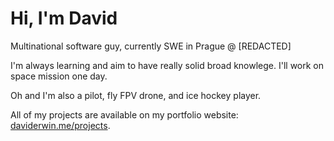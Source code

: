 <!--
## About Me:
Hello there! I'm Davi, an aspiring MLE/Backend SWE with experience in *Deep Learning*, *Big Data*, and *Backend* frameworks. Currently, I'm pursuing my bachelor's degree in Computer Science and Electrical Engineering and completing my thesis on *Vision Transformers*. 
<!-- I'm passionate about building real-world, open-source projects that provide value. I'm currently expanding my skills in native app development using React Native and exploring Generative AI. Additionally, I'm an active participant in hackathons and have won a few of them. I was also a finalist in the Smart India Hackathon 2023. If you're a hackathon organizer looking for a teammate or just want to have a chat with me, feel free to connect with me.

All of my projects are available on my portfolio website: [daviderwin.me/projects](https://daviderwin.me/projects).


## Languages and Tools
![Python](https://img.shields.io/badge/python-3670A0?style=for-the-badge&logo=python&logoColor=ffdd54)
![Rust](https://img.shields.io/badge/rust-%23000000.svg?style=for-the-badge&logo=rust&logoColor=white)
![SQL](https://img.shields.io/badge/SQL-336791?style=for-the-badge&logo=postgresql&logoColor=white)
![C](https://img.shields.io/badge/C-%2300599C.svg?style=for-the-badge&logo=c&logoColor=white)
![Kotlin](https://img.shields.io/badge/kotlin-%230095D5.svg?style=for-the-badge&logo=kotlin&logoColor=white)
![Go](https://img.shields.io/badge/go-%2300ADD8.svg?style=for-the-badge&logo=go&logoColor=white)
![Mojo](https://img.shields.io/badge/mojo-%23000000.svg?style=for-the-badge&logo=mojo&logoColor=orange)
![PyTorch](https://img.shields.io/badge/pytorch-%23EE4C2C.svg?style=for-the-badge&logo=pytorch&logoColor=white)
![Google Jax](https://img.shields.io/badge/google%20jax-%230090D8.svg?style=for-the-badge&logo=google&logoColor=white)
![Databricks](https://img.shields.io/badge/databricks-%23FF3621.svg?style=for-the-badge&logo=databricks&logoColor=white)
![PySpark](https://img.shields.io/badge/pyspark-%23E25A1C.svg?style=for-the-badge&logo=apache-spark&logoColor=white)
![Kafka](https://img.shields.io/badge/kafka-%23023144.svg?style=for-the-badge&logo=apache-kafka&logoColor=white)
![Airflow](https://img.shields.io/badge/airflow-%23017CEE.svg?style=for-the-badge&logo=apache-airflow&logoColor=white)
![ORT.rs](https://img.shields.io/badge/ort.rs-%23000000.svg?style=for-the-badge&logo=rust&logoColor=white)
![Rocket.rs](https://img.shields.io/badge/rocket.rs-%23F74C00.svg?style=for-the-badge&logo=rust&logoColor=white)
![Git](https://img.shields.io/badge/git-%23F05033.svg?style=for-the-badge&logo=git&logoColor=white)
![GitHub Actions](https://img.shields.io/badge/github%20actions-%232088FF.svg?style=for-the-badge&logo=github-actions&logoColor=white)
![Azure](https://img.shields.io/badge/azure-%230078D4.svg?style=for-the-badge&logo=microsoft-azure&logoColor=white)
![Google Cloud](https://img.shields.io/badge/google%20cloud-%234285F4.svg?style=for-the-badge&logo=google-cloud&logoColor=white)
![Terraform](https://img.shields.io/badge/terraform-%23623CE4.svg?style=for-the-badge&logo=terraform&logoColor=white)
![Docker](https://img.shields.io/badge/docker-%230db7ed.svg?style=for-the-badge&logo=docker&logoColor=white)



<details>
  <summary>Github Stats</summary>
  <p><img align="left" src="https://github-readme-stats.vercel.app/api/top-langs?username=dawi369&show_icons=true&locale=en&layout=compact&theme=midnight-purple" alt="dawi369" </p>

<p>&nbsp;<img align="center" src="https://github-readme-stats.vercel.app/api?username=dawi369&show_icons=true&locale=en&theme=midnight-purple" alt="dawi369" /></p>

<p><img align="center" src="https://github-readme-streak-stats.herokuapp.com/?user=dawi369&theme=midnight-purple" alt="dawi369" /></p>
</details>


## Lets Connect
I'm excited to connect with others via [Email](mailto:david.erwin.cz68@gmail.com) and [Twitter](https://twitter.com/0xmle) to chat about projects and tech. I am open to hearing about potential opportunities, discussing them with you, and then potentially collaborating if it's a good fit.
-->



# Hi, I'm David 


Multinational software guy, currently SWE in Prague @ [REDACTED]   

I'm always learning and aim to have really solid broad knowlege. I'll work on space mission one day.

Oh and I'm also a pilot, fly FPV drone, and ice hockey player.

All of my projects are available on my portfolio website: [daviderwin.me/projects](https://daviderwin.me/projects).

<!--## Languages and Tools
![Python](https://img.shields.io/badge/python-3670A0?style=for-the-badge&logo=python&logoColor=ffdd54)
![Rust](https://img.shields.io/badge/rust-%23000000.svg?style=for-the-badge&logo=rust&logoColor=white)
![JavaScript](https://img.shields.io/badge/javascript-%23323330.svg?style=for-the-badge&logo=javascript&logoColor=%23F7DF1E)
![SQL](https://img.shields.io/badge/SQL-336791?style=for-the-badge&logo=postgresql&logoColor=white)
![C](https://img.shields.io/badge/C-%2300599C.svg?style=for-the-badge&logo=c&logoColor=white)
![Kotlin](https://img.shields.io/badge/kotlin-%230095D5.svg?style=for-the-badge&logo=kotlin&logoColor=white)
![Go](https://img.shields.io/badge/go-%2300ADD8.svg?style=for-the-badge&logo=go&logoColor=white)
![Mojo](https://img.shields.io/badge/mojo-%23000000.svg?style=for-the-badge&logo=mojo&logoColor=orange)
![PyTorch](https://img.shields.io/badge/pytorch-%23EE4C2C.svg?style=for-the-badge&logo=pytorch&logoColor=white)
![Google Jax](https://img.shields.io/badge/google%20jax-%230090D8.svg?style=for-the-badge&logo=google&logoColor=white)
![Databricks](https://img.shields.io/badge/databricks-%23FF3621.svg?style=for-the-badge&logo=databricks&logoColor=white)
![PySpark](https://img.shields.io/badge/pyspark-%23E25A1C.svg?style=for-the-badge&logo=apache-spark&logoColor=white)
![Kafka](https://img.shields.io/badge/kafka-%23023144.svg?style=for-the-badge&logo=apache-kafka&logoColor=white)
![Airflow](https://img.shields.io/badge/airflow-%23017CEE.svg?style=for-the-badge&logo=apache-airflow&logoColor=white)
![ORT.rs](https://img.shields.io/badge/ort.rs-%23000000.svg?style=for-the-badge&logo=rust&logoColor=white)
![Rocket.rs](https://img.shields.io/badge/rocket.rs-%23F74C00.svg?style=for-the-badge&logo=rust&logoColor=white)
![Git](https://img.shields.io/badge/git-%23F05033.svg?style=for-the-badge&logo=git&logoColor=white)
![GitHub Actions](https://img.shields.io/badge/github%20actions-%232088FF.svg?style=for-the-badge&logo=github-actions&logoColor=white)
![Azure](https://img.shields.io/badge/azure-%230078D4.svg?style=for-the-badge&logo=microsoft-azure&logoColor=white)
![Google Cloud](https://img.shields.io/badge/google%20cloud-%234285F4.svg?style=for-the-badge&logo=google-cloud&logoColor=white)
![Terraform](https://img.shields.io/badge/terraform-%23623CE4.svg?style=for-the-badge&logo=terraform&logoColor=white)
![Docker](https://img.shields.io/badge/docker-%230db7ed.svg?style=for-the-badge&logo=docker&logoColor=white)

<details>
  <summary>Github Stats</summary>
  <p><img align="left" src="https://github-readme-stats.vercel.app/api/top-langs?username=dawi369&show_icons=true&locale=en&layout=compact&theme=midnight-purple" alt="dawi369" </p>

<p>&nbsp;<img align="center" src="https://github-readme-stats.vercel.app/api?username=dawi369&show_icons=true&locale=en&theme=midnight-purple" alt="dawi369" /></p>

<p><img align="center" src="https://github-readme-streak-stats.herokuapp.com/?user=dawi369&theme=midnight-purple" alt="dawi369" /></p>
</details>




*Feel free to reach out if you want to collaborate on any projects or see potential for opportunities. I'm at 
[Email](mailto:david.erwin.cz68@gmail.com) and [X.com](https://twitter.com/0xmle)*
